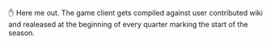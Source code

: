✋ Here me out. The game client gets compiled against user contributed wiki and realeased at the beginning of every quarter marking the start of the season.